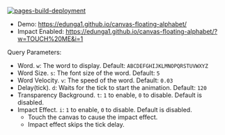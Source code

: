 [![pages-build-deployment](https://github.com/Edunga1/canvas-floating-alphabet/actions/workflows/pages/pages-build-deployment/badge.svg?branch=gh-pages)](https://github.com/Edunga1/canvas-floating-alphabet/actions/workflows/pages/pages-build-deployment)

- Demo: https://edunga1.github.io/canvas-floating-alphabet/
- Impact Enabled: https://edunga1.github.io/canvas-floating-alphabet/?w=TOUCH%20ME&i=1

Query Parameters:

- Word. `w`: The word to display. Default: `ABCDEFGHIJKLMNOPQRSTUVWXYZ`
- Word Size. `s`: The font size of the word. Default: `5`
- Word Velocity. `v`: The speed of the word. Default: `0.03`
- Delay(tick). `d`: Waits for the tick to start the animation. Default: `120`
- Transparency Background. `t`: `1` to enable, `0` to disable. Default is disabled.
- Impact Effect. `i`:  `1` to enable, `0` to disable. Default is disabled.
    - Touch the canvas to cause the impact effect.
    - Impact effect skips the tick delay.

